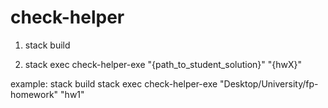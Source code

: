 # check-helper

1) stack build

2) stack exec check-helper-exe "{path_to_student_solution}" "{hwX}"

example: 
stack build
stack exec check-helper-exe "Desktop/University/fp-homework" "hw1"